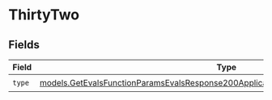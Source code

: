 # ThirtyTwo


## Fields

| Field                                                                                                                                                                            | Type                                                                                                                                                                             | Required                                                                                                                                                                         | Description                                                                                                                                                                      |
| -------------------------------------------------------------------------------------------------------------------------------------------------------------------------------- | -------------------------------------------------------------------------------------------------------------------------------------------------------------------------------- | -------------------------------------------------------------------------------------------------------------------------------------------------------------------------------- | -------------------------------------------------------------------------------------------------------------------------------------------------------------------------------- |
| `type`                                                                                                                                                                           | [models.GetEvalsFunctionParamsEvalsResponse200ApplicationJSONResponseBodyData532Type](../models/getevalsfunctionparamsevalsresponse200applicationjsonresponsebodydata532type.md) | :heavy_check_mark:                                                                                                                                                               | N/A                                                                                                                                                                              |